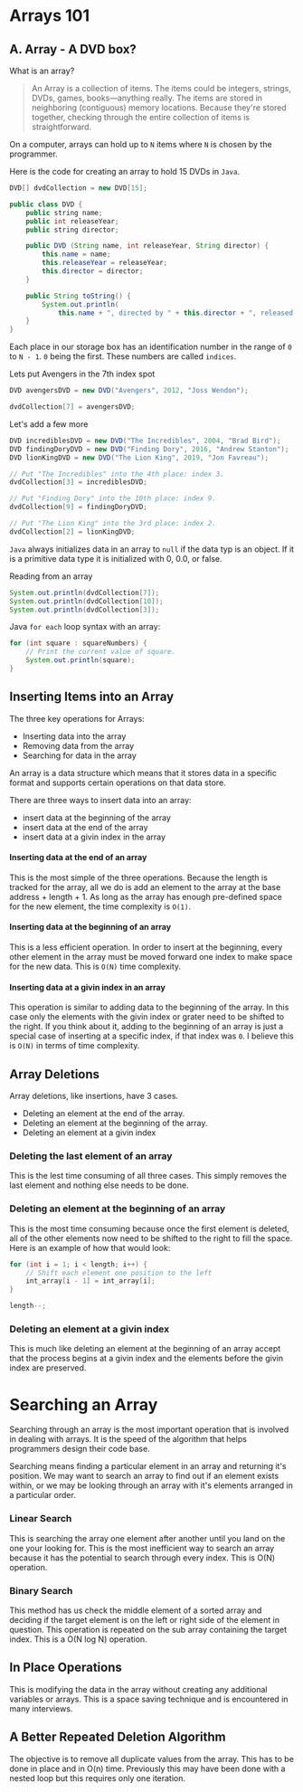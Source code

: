 # Arrays 101

## A. Array - A DVD box?

What is an array?

> An Array is a collection of items. The items could be integers, strings, DVDs, games, books—anything really. The items are stored in neighboring (contiguous) memory locations. Because they're stored together, checking through the entire collection of items is straightforward.

On a computer, arrays can hold up to `N` items where `N` is chosen by the programmer.

Here is the code for creating an array to hold 15 DVDs in `Java`.

```Java
DVD[] dvdCollection = new DVD[15];

public class DVD {
    public string name;
    public int releaseYear;
    public string director;

    public DVD (String name, int releaseYear, String director) {
        this.name = name;
        this.releaseYear = releaseYear;
        this.director = director;
    }

    public String toString() {
        System.out.println(
            this.name + ", directed by " + this.director + ", released in " + this.releaseYear));
    }
}
```

Each place in our storage box has an identification number in the range of `0` to `N - 1`. `0` being the first. These numbers are called `indices`.

Lets put Avengers in the 7th index spot

```Java
DVD avengersDVD = new DVD("Avengers", 2012, "Joss Wendon");

dvdCollection[7] = avengersDVD;

```

Let's add a few more

```Java
DVD incrediblesDVD = new DVD("The Incredibles", 2004, "Brad Bird");
DVD findingDoryDVD = new DVD("Finding Dory", 2016, "Andrew Stanton");
DVD lionKingDVD = new DVD("The Lion King", 2019, "Jon Favreau");

// Put "The Incredibles" into the 4th place: index 3.
dvdCollection[3] = incrediblesDVD;

// Put "Finding Dory" into the 10th place: index 9.
dvdCollection[9] = findingDoryDVD;

// Put "The Lion King" into the 3rd place: index 2.
dvdCollection[2] = lionKingDVD;
```

`Java` always initializes data in an array to `null` if the data typ is an object. If it is a primitive data type it is initialized with 0, 0.0, or false.

Reading from an array

```Java
System.out.println(dvdCollection[7]);
System.out.println(dvdCollection[10]);
System.out.println(dvdCollection[3]);
```

Java `for each` loop syntax with an array:

```Java
for (int square : squareNumbers) {
    // Print the current value of square.
    System.out.println(square);
}
```

## Inserting Items into an Array

The three key operations for Arrays:

-   Inserting data into the array
-   Removing data from the array
-   Searching for data in the array

An array is a data structure which means that it stores data in a specific format
and supports certain operations on that data store.

There are three ways to insert data into an array:

-   insert data at the beginning of the array
-   insert data at the end of the array
-   insert data at a givin index in the array

#### Inserting data at the end of an array

This is the most simple of the three operations. Because the length is tracked for the array, all we do is add an element to the array at the base address + length + 1. As long as the array has enough pre-defined space for the new element, the time complexity is `O(1)`.

#### Inserting data at the beginning of an array

This is a less efficient operation. In order to insert at the beginning, every other element in the array must be moved forward one index to make space for the new data. This is `O(N)` time complexity.

#### Inserting data at a givin index in an array

This operation is similar to adding data to the beginning of the array. In this case only the elements with the givin index or grater need to be shifted to the right. If you think about it, adding to the beginning of an array is just a special case of inserting at a specific index, if that index was `0`. I believe this is `O(N)` in terms of time complexity.
 
## Array Deletions
Array deletions, like insertions, have 3 cases.
- Deleting an element at the end of the array.
- Deleting an element at the beginning of the array.
- Deleting an element at a givin index


### Deleting the last element of an array
This is the lest time consuming of all three cases. This simply removes the last element and nothing else needs to be done.

### Deleting an element at the beginning of an array
This is the most time consuming because once the first element is deleted, all of the other elements now need to be shifted to the right to fill the space. Here is an example of how that would look:

```java
for (int i = 1; i < length; i++) {
    // Shift each element one position to the left
    int_array[i - 1] = int_array[i];
}

length--;
```

### Deleting an element at a givin index
This is much like deleting an element at the beginning of an array accept that the process begins at a givin index and the elements before the givin index are preserved.


# Searching an Array
Searching through an array is the most important operation that is involved in dealing with arrays. It is the speed of the algorithm that helps programmers design their code base. 

Searching means finding a particular element in an array and returning it's position. We may want to search an array to find out if an element exists within, or we may be looking through an array with it's elements arranged in a particular order. 

### Linear Search
This is searching the array one element after another until you land on the one your looking for. This is the most inefficient way to search an array because it has the potential to search through every index. This is O(N) operation. 

### Binary Search
This method has us check the middle element of a sorted array and deciding if the target element is on the left or right side of the element in question. This operation is repeated on the sub array containing the target index. This is a O(N log N) operation. 

## In Place Operations
This is modifying the data in the array without creating any additional variables or arrays. This is a space saving technique and is encountered in many interviews.

## A Better Repeated Deletion Algorithm
The objective is to remove all duplicate values from the array. This has to be done in place and in O(n) time. Previously this may have been done with a nested loop but this requires only one iteration.

